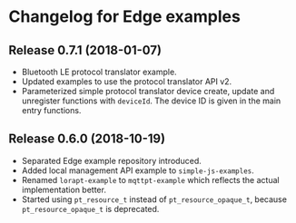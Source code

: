 # Changelog for Edge examples

## Release 0.7.1 (2018-01-07)

 * Bluetooth LE protocol translator example.
 * Updated examples to use the protocol translator API v2.
 * Parameterized simple protocol translator device create, update and unregister functions
   with `deviceId`. The device ID is given in the main entry functions.

## Release 0.6.0 (2018-10-19)

 * Separated Edge example repository introduced.
 * Added local management API example to `simple-js-examples`.
 * Renamed `lorapt-example` to `mqttpt-example` which reflects the actual
   implementation better.
 * Started using `pt_resource_t` instead of `pt_resource_opaque_t`, because `pt_resource_opaque_t` is deprecated.

